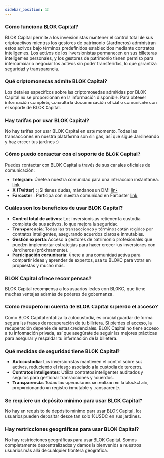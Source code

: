 ```yaml
---
sidebar_position: 12    
---
```


### Cómo funciona BLOK Capital?
BLOK Capital permite a los inversionistas mantener el control total de sus criptoactivos mientras los gestores de patrimonio (Jardineros) administran estos activos bajo términos predefinidos establecidos mediante contratos inteligentes. Los activos de los inversionistas permanecen en sus billeteras inteligentes personales, y los gestores de patrimonio tienen permiso para intercambiar o negociar los activos sin poder transferirlos, lo que garantiza seguridad y transparencia.

### Qué criptomonedas admite BLOK Capital?
Los detalles específicos sobre las criptomonedas admitidas por BLOK Capital no se proporcionan en la información disponible. Para obtener información completa, consulta la documentación oficial o comunícate con el soporte de BLOK Capital.

### Hay tarifas por usar BLOK Capital?
No hay tarifas por usar BLOK Capital en este momento. Todas las transacciones en nuestra plataforma son sin gas, así que sigue Jardineando y haz crecer tus jardines :)

### Cómo puedo contactar con el soporte de BLOK Capital?
Puedes contactar con BLOK Capital a través de sus canales oficiales de comunicación:
- **Telegram**: Únete a nuestra comunidad para una interacción instantánea. [link](https://t.me/BLOKCapital)
- **X (Twitter)** : ¡Si tienes dudas, mándanos un DM! [link](https://x.com/blok_cap)
- **Farcaster** : Participa con nuestra comunidad en Farcaster [link](https://warpcast.com/blokc)

### Cuáles son los beneficios de usar BLOK Capital?
- **Control total de activos**: Los inversionistas retienen la custodia completa de sus activos, lo que mejora la seguridad.
- **Transparencia**: Todas las transacciones y términos están regidos por contratos inteligentes, asegurando acuerdos claros e inmutables.
- **Gestión experta**: Acceso a gestores de patrimonio profesionales que pueden implementar estrategias para hacer crecer tus inversiones con Jardineros (próximamente).
- **Participación comunitaria**: Únete a una comunidad activa para compartir ideas y aprender de expertos, usa tu BLOKC para votar en propuestas y mucho más.

### BLOK Capital ofrece recompensas?
BLOK Capital recompensa a los usuarios leales con BLOKC, que tiene muchas ventajas además de poderes de gobernanza.

### Cómo recupero mi cuenta de BLOK Capital si pierdo el acceso?
Como BLOK Capital enfatiza la autocustodia, es crucial guardar de forma segura las frases de recuperación de tu billetera. Si pierdes el acceso, la recuperación depende de estas credenciales. BLOK Capital no tiene acceso a tu información privada, así que asegúrate de seguir las mejores prácticas para asegurar y respaldar tu información de la billetera.

### Qué medidas de seguridad tiene BLOK Capital?
- **Autocustodia**: Los inversionistas mantienen el control sobre sus activos, reduciendo el riesgo asociado a la custodia de terceros.
- **Contratos inteligentes**: Utiliza contratos inteligentes auditados y seguros para gestionar transacciones y acuerdos.
- **Transparencia**: Todas las operaciones se realizan en la blockchain, proporcionando un registro inmutable y transparente.

### Se requiere un depósito mínimo para usar BLOK Capital?
No hay un requisito de depósito mínimo para usar BLOK Capital, los usuarios pueden depositar desde tan solo 10USDC en sus jardines.

### Hay restricciones geográficas para usar BLOK Capital?
No hay restricciones geográficas para usar BLOK Capital. Somos completamente descentralizados y damos la bienvenida a nuestros usuarios más allá de cualquier frontera geográfica.

